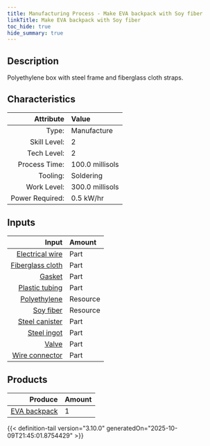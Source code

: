 ```yaml
---
title: Manufacturing Process - Make EVA backpack with Soy fiber
linkTitle: Make EVA backpack with Soy fiber
toc_hide: true
hide_summary: true
---
```

<!-- This is generated by the MarsSim HelpGenertor, do not edit. -->

## Description
Polyethylene box with steel frame and fiberglass cloth straps.

## Characteristics

| Attribute      | Value |
|--------:|:------|
|Type:|Manufacture|
|Skill Level:|2|
|Tech Level:|2|
|Process Time:|100.0 millisols|
|Tooling:|Soldering|
|Work Level:|300.0 millisols|
|Power Required:|0.5 kW/hr|

## Inputs

| Input      | Amount |
|--------:|:------|
|[Electrical wire](/docs/definitions/part/electrical-wire)|Part|2|
|[Fiberglass cloth](/docs/definitions/part/fiberglass-cloth)|Part|1|
|[Gasket](/docs/definitions/part/gasket)|Part|3|
|[Plastic tubing](/docs/definitions/part/plastic-tubing)|Part|3|
|[Polyethylene](/docs/definitions/resource/polyethylene)|Resource|5.0 kg|
|[Soy fiber](/docs/definitions/resource/soy-fiber)|Resource|0.5 kg|
|[Steel canister](/docs/definitions/part/steel-canister)|Part|1|
|[Steel ingot](/docs/definitions/part/steel-ingot)|Part|1|
|[Valve](/docs/definitions/part/valve)|Part|1|
|[Wire connector](/docs/definitions/part/wire-connector)|Part|10|

## Products


| Produce      | Amount |
|--------:|:------|
|[EVA backpack](/docs/definitions/part/eva-backpack)|1|



{{< definition-tail version="3.10.0" generatedOn="2025-10-09T21:45:01.8754429" >}}



